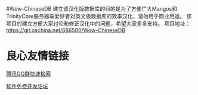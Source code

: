 #Wow-ChineseDB
建立该汉化版数据库的目的是为了方便广大Mangos和TrinityCore服务器端爱好者对英文版数据库的效率汉化，请勿用于商业用途。
该项目的建立方便大家讨论和修正汉化中的问题，希望大家多多支持。
项目地址：https://git.oschina.net/686500/Wow-ChineseDB

 # 良心友情链接

[腾讯QQ群快速检索](http://u.720life.cn/s/8cf73f7c)

[软件免费开发论坛](http://u.720life.cn/s/bbb01dc0)